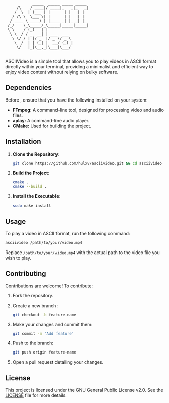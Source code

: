 ```
            _____  _____ _____ _____  
     /\    / ____|/ ____|_   _|_   _| 
    /  \  | (___ | |      | |   | |   
   / /\ \  \___ \| |      | |   | |   
  / ____ \ ____) | |____ _| |_ _| |_  
 /_/    \_\_____/_\_____|_____|_____| 
 \ \    / (_)   | |                   
  \ \  / / _  __| | ___  ___          
   \ \/ / | |/ _` |/ _ \/ _ \         
    \  /  | | (_| |  __/ (_) |        
     \/   |_|\__,_|\___|\___/         
                                      
```

ASCIIVideo is a simple tool that allows you to play videos in ASCII format directly within your terminal, providing a minimalist and efficient way to enjoy video content without relying on bulky software.



## Dependencies

Before , ensure that you have the following installed on your system:

- **FFmpeg:** A command-line tool, designed for processing video and audio files. 
- **aplay:** A command-line audio player.
- **CMake:** Used for building the project.

## Installation

1. **Clone the Repository**:

   ```bash
   git clone https://github.com/hulxv/asciivideo.git && cd asciivideo
   ```

2. **Build the Project**:

   ```bash
   cmake .
   cmake --build .
   ```

3. **Install the Executable**:

   ```bash
   sudo make install
   ```

## Usage

To play a video in ASCII format, run the following command:

```bash
asciivideo /path/to/your/video.mp4
```

Replace `/path/to/your/video.mp4` with the actual path to the video file you wish to play.

## Contributing

Contributions are welcome! To contribute:

1. Fork the repository.
2. Create a new branch:

   ```bash
   git checkout -b feature-name
   ```

3. Make your changes and commit them:

   ```bash
   git commit -m 'Add feature'
   ```

4. Push to the branch:

   ```bash
   git push origin feature-name
   ```

5. Open a pull request detailing your changes.

## License

This project is licensed under the GNU General Public License v2.0. See the [LICENSE](https://github.com/hulxv/asciivideo/blob/master/LICENSE) file for more details.
